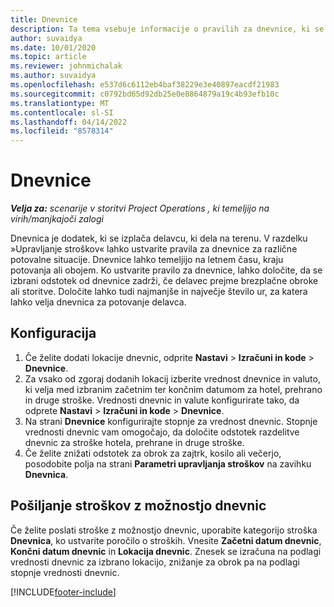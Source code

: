 ```yaml
---
title: Dnevnice
description: Ta tema vsebuje informacije o pravilih za dnevnice, ki se uporabljajo pri upravljanju stroškov.
author: suvaidya
ms.date: 10/01/2020
ms.topic: article
ms.reviewer: johnmichalak
ms.author: suvaidya
ms.openlocfilehash: e537d6c6112eb4baf38229e3e40897eacdf21983
ms.sourcegitcommit: c0792bd65d92db25e0e8864879a19c4b93efb10c
ms.translationtype: MT
ms.contentlocale: sl-SI
ms.lasthandoff: 04/14/2022
ms.locfileid: "8578314"
---
```

# <a name="per-diems"></a>Dnevnice

_**Velja za:** scenarije v storitvi Project Operations , ki temeljijo na virih/manjkajoči zalogi_


Dnevnica je dodatek, ki se izplača delavcu, ki dela na terenu. V razdelku »Upravljanje stroškov« lahko ustvarite pravila za dnevnice za različne potovalne situacije. Dnevnice lahko temeljijo na letnem času, kraju potovanja ali obojem. Ko ustvarite pravilo za dnevnice, lahko določite, da se izbrani odstotek od dnevnice zadrži, če delavec prejme brezplačne obroke ali storitve. Določite lahko tudi najmanjše in največje število ur, za katera lahko velja dnevnica za potovanje delavca.

## <a name="configuration"></a>Konfiguracija 

1. Če želite dodati lokacije dnevnic, odprite **Nastavi** > **Izračuni in kode** > **Dnevnice**.
2. Za vsako od zgoraj dodanih lokacij izberite vrednost dnevnice in valuto, ki velja med izbranim začetnim ter končnim datumom za hotel, prehrano in druge stroške. Vrednosti dnevnic in valute konfigurirate tako, da odprete **Nastavi** > **Izračuni in kode** > **Dnevnice**.
3. Na strani **Dnevnice** konfigurirajte stopnje za vrednost dnevnic. Stopnje vrednosti dnevnic vam omogočajo, da določite odstotek razdelitve dnevnic za stroške hotela, prehrane in druge stroške. 
4. Če želite znižati odstotek za obrok za zajtrk, kosilo ali večerjo, posodobite polja na strani **Parametri upravljanja stroškov** na zavihku **Dnevnica**. 
    
## <a name="submit-expenses-using-per-diem"></a>Pošiljanje stroškov z možnostjo dnevnic
Če želite poslati stroške z možnostjo dnevnic, uporabite kategorijo stroška **Dnevnica**, ko ustvarite poročilo o stroških. Vnesite **Začetni datum dnevnic**, **Končni datum dnevnic** in **Lokacija dnevnic**. Znesek se izračuna na podlagi vrednosti dnevnic za izbrano lokacijo, znižanje za obrok pa na podlagi stopnje vrednosti dnevnic.


[!INCLUDE[footer-include](../includes/footer-banner.md)]